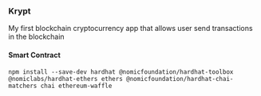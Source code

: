 ### Krypt

My first blockchain cryptocurrency app that allows user send transactions in the blockchain

#### Smart Contract

`npm install --save-dev hardhat @nomicfoundation/hardhat-toolbox @nomiclabs/hardhat-ethers ethers @nomicfoundation/hardhat-chai-matchers chai ethereum-waffle`
